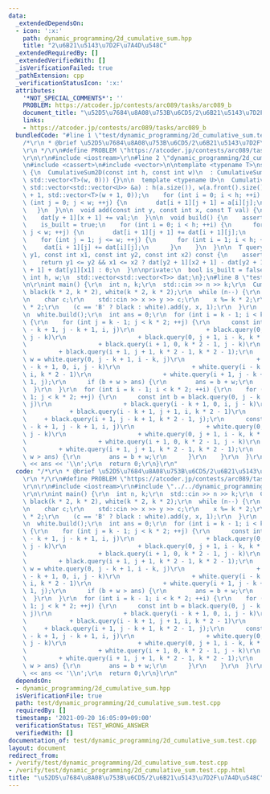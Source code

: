 ```yaml
---
data:
  _extendedDependsOn:
  - icon: ':x:'
    path: dynamic_programming/2d_cumulative_sum.hpp
    title: "2\u6B21\u5143\u7D2F\u7A4D\u548C"
  _extendedRequiredBy: []
  _extendedVerifiedWith: []
  _isVerificationFailed: true
  _pathExtension: cpp
  _verificationStatusIcon: ':x:'
  attributes:
    '*NOT_SPECIAL_COMMENTS*': ''
    PROBLEM: https://atcoder.jp/contests/arc089/tasks/arc089_b
    document_title: "\u52D5\u7684\u8A08\u753B\u6CD5/2\u6B21\u5143\u7D2F\u7A4D\u548C"
    links:
    - https://atcoder.jp/contests/arc089/tasks/arc089_b
  bundledCode: "#line 1 \"test/dynamic_programming/2d_cumulative_sum.test.cpp\"\n\
    /*\r\n * @brief \u52D5\u7684\u8A08\u753B\u6CD5/2\u6B21\u5143\u7D2F\u7A4D\u548C\
    \r\n */\r\n#define PROBLEM \"https://atcoder.jp/contests/arc089/tasks/arc089_b\"\
    \r\n\r\n#include <iostream>\r\n#line 2 \"dynamic_programming/2d_cumulative_sum.hpp\"\
    \n#include <cassert>\n#include <vector>\n\ntemplate <typename T>\nstruct CumulativeSum2D\
    \ {\n  CumulativeSum2D(const int h, const int w)\n  : CumulativeSum2D(std::vector<std::vector<T>>(h,\
    \ std::vector<T>(w, 0))) {}\n\n  template <typename U>\n  CumulativeSum2D(const\
    \ std::vector<std::vector<U>> &a) : h(a.size()), w(a.front().size()) {\n    dat.assign(h\
    \ + 1, std::vector<T>(w + 1, 0));\n    for (int i = 0; i < h; ++i) {\n      for\
    \ (int j = 0; j < w; ++j) {\n        dat[i + 1][j + 1] = a[i][j];\n      }\n \
    \   }\n  }\n\n  void add(const int y, const int x, const T val) {\n    assert(!is_built);\n\
    \    dat[y + 1][x + 1] += val;\n  }\n\n  void build() {\n    assert(!is_built);\n\
    \    is_built = true;\n    for (int i = 0; i < h; ++i) {\n      for (int j = 0;\
    \ j < w; ++j) {\n        dat[i + 1][j + 1] += dat[i + 1][j];\n      }\n    }\n\
    \    for (int j = 1; j <= w; ++j) {\n      for (int i = 1; i < h; ++i) {\n   \
    \     dat[i + 1][j] += dat[i][j];\n      }\n    }\n  }\n\n  T query(const int\
    \ y1, const int x1, const int y2, const int x2) const {\n    assert(is_built);\n\
    \    return y1 <= y2 && x1 <= x2 ? dat[y2 + 1][x2 + 1] - dat[y2 + 1][x1] - dat[y1][x2\
    \ + 1] + dat[y1][x1] : 0;\n  }\n\nprivate:\n  bool is_built = false;\n  const\
    \ int h, w;\n  std::vector<std::vector<T>> dat;\n};\n#line 8 \"test/dynamic_programming/2d_cumulative_sum.test.cpp\"\
    \n\r\nint main() {\r\n  int n, k;\r\n  std::cin >> n >> k;\r\n  CumulativeSum2D<int>\
    \ black(k * 2, k * 2), white(k * 2, k * 2);\r\n  while (n--) {\r\n    int x, y;\r\
    \n    char c;\r\n    std::cin >> x >> y >> c;\r\n    x %= k * 2;\r\n    y %= k\
    \ * 2;\r\n    (c == 'B' ? black : white).add(y, x, 1);\r\n  }\r\n  black.build();\r\
    \n  white.build();\r\n  int ans = 0;\r\n  for (int i = k - 1; i < k * 2; ++i)\
    \ {\r\n    for (int j = k - 1; j < k * 2; ++j) {\r\n      const int b = black.query(i\
    \ - k + 1, j - k + 1, i, j)\r\n                    + black.query(0, 0, i - k,\
    \ j - k)\r\n                    + black.query(0, j + 1, i - k, k * 2 - 1)\r\n\
    \                    + black.query(i + 1, 0, k * 2 - 1, j - k)\r\n           \
    \         + black.query(i + 1, j + 1, k * 2 - 1, k * 2 - 1);\r\n      const int\
    \ w = white.query(0, j - k + 1, i - k, j)\r\n                    + white.query(i\
    \ - k + 1, 0, i, j - k)\r\n                    + white.query(i - k + 1, j + 1,\
    \ i, k * 2 - 1)\r\n                    + white.query(i + 1, j - k + 1, k * 2 -\
    \ 1, j);\r\n      if (b + w > ans) {\r\n        ans = b + w;\r\n      }\r\n  \
    \  }\r\n  }\r\n  for (int i = k - 1; i < k * 2; ++i) {\r\n    for (int j = k -\
    \ 1; j < k * 2; ++j) {\r\n      const int b = black.query(0, j - k + 1, i - k,\
    \ j)\r\n                    + black.query(i - k + 1, 0, i, j - k)\r\n        \
    \            + black.query(i - k + 1, j + 1, i, k * 2 - 1)\r\n               \
    \     + black.query(i + 1, j - k + 1, k * 2 - 1, j);\r\n      const int w = white.query(i\
    \ - k + 1, j - k + 1, i, j)\r\n                    + white.query(0, 0, i - k,\
    \ j - k)\r\n                    + white.query(0, j + 1, i - k, k * 2 - 1)\r\n\
    \                    + white.query(i + 1, 0, k * 2 - 1, j - k)\r\n           \
    \         + white.query(i + 1, j + 1, k * 2 - 1, k * 2 - 1);\r\n      if (b +\
    \ w > ans) {\r\n        ans = b + w;\r\n      }\r\n    }\r\n  }\r\n  std::cout\
    \ << ans << '\\n';\r\n  return 0;\r\n}\r\n"
  code: "/*\r\n * @brief \u52D5\u7684\u8A08\u753B\u6CD5/2\u6B21\u5143\u7D2F\u7A4D\u548C\
    \r\n */\r\n#define PROBLEM \"https://atcoder.jp/contests/arc089/tasks/arc089_b\"\
    \r\n\r\n#include <iostream>\r\n#include \"../../dynamic_programming/2d_cumulative_sum.hpp\"\
    \r\n\r\nint main() {\r\n  int n, k;\r\n  std::cin >> n >> k;\r\n  CumulativeSum2D<int>\
    \ black(k * 2, k * 2), white(k * 2, k * 2);\r\n  while (n--) {\r\n    int x, y;\r\
    \n    char c;\r\n    std::cin >> x >> y >> c;\r\n    x %= k * 2;\r\n    y %= k\
    \ * 2;\r\n    (c == 'B' ? black : white).add(y, x, 1);\r\n  }\r\n  black.build();\r\
    \n  white.build();\r\n  int ans = 0;\r\n  for (int i = k - 1; i < k * 2; ++i)\
    \ {\r\n    for (int j = k - 1; j < k * 2; ++j) {\r\n      const int b = black.query(i\
    \ - k + 1, j - k + 1, i, j)\r\n                    + black.query(0, 0, i - k,\
    \ j - k)\r\n                    + black.query(0, j + 1, i - k, k * 2 - 1)\r\n\
    \                    + black.query(i + 1, 0, k * 2 - 1, j - k)\r\n           \
    \         + black.query(i + 1, j + 1, k * 2 - 1, k * 2 - 1);\r\n      const int\
    \ w = white.query(0, j - k + 1, i - k, j)\r\n                    + white.query(i\
    \ - k + 1, 0, i, j - k)\r\n                    + white.query(i - k + 1, j + 1,\
    \ i, k * 2 - 1)\r\n                    + white.query(i + 1, j - k + 1, k * 2 -\
    \ 1, j);\r\n      if (b + w > ans) {\r\n        ans = b + w;\r\n      }\r\n  \
    \  }\r\n  }\r\n  for (int i = k - 1; i < k * 2; ++i) {\r\n    for (int j = k -\
    \ 1; j < k * 2; ++j) {\r\n      const int b = black.query(0, j - k + 1, i - k,\
    \ j)\r\n                    + black.query(i - k + 1, 0, i, j - k)\r\n        \
    \            + black.query(i - k + 1, j + 1, i, k * 2 - 1)\r\n               \
    \     + black.query(i + 1, j - k + 1, k * 2 - 1, j);\r\n      const int w = white.query(i\
    \ - k + 1, j - k + 1, i, j)\r\n                    + white.query(0, 0, i - k,\
    \ j - k)\r\n                    + white.query(0, j + 1, i - k, k * 2 - 1)\r\n\
    \                    + white.query(i + 1, 0, k * 2 - 1, j - k)\r\n           \
    \         + white.query(i + 1, j + 1, k * 2 - 1, k * 2 - 1);\r\n      if (b +\
    \ w > ans) {\r\n        ans = b + w;\r\n      }\r\n    }\r\n  }\r\n  std::cout\
    \ << ans << '\\n';\r\n  return 0;\r\n}\r\n"
  dependsOn:
  - dynamic_programming/2d_cumulative_sum.hpp
  isVerificationFile: true
  path: test/dynamic_programming/2d_cumulative_sum.test.cpp
  requiredBy: []
  timestamp: '2021-09-20 16:05:09+09:00'
  verificationStatus: TEST_WRONG_ANSWER
  verifiedWith: []
documentation_of: test/dynamic_programming/2d_cumulative_sum.test.cpp
layout: document
redirect_from:
- /verify/test/dynamic_programming/2d_cumulative_sum.test.cpp
- /verify/test/dynamic_programming/2d_cumulative_sum.test.cpp.html
title: "\u52D5\u7684\u8A08\u753B\u6CD5/2\u6B21\u5143\u7D2F\u7A4D\u548C"
---
```

